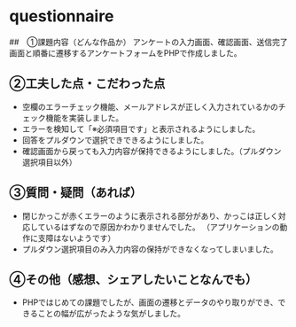 # questionnaire
##　①課題内容（どんな作品か）
アンケートの入力画面、確認画面、送信完了画面と順番に遷移するアンケートフォームをPHPで作成しました。

## ②工夫した点・こだわった点
- 空欄のエラーチェック機能、メールアドレスが正しく入力されているかのチェック機能を実装しました。
- エラーを検知して「※必須項目です」と表示されるようにしました。
- 回答をプルダウンで選択できできるようにしました。
- 確認画面から戻っても入力内容が保持できるようにしました。（プルダウン選択項目以外）

## ③質問・疑問（あれば）
- 閉じかっこが赤くエラーのように表示される部分があり、かっこは正しく対応しているはずなので原因かわかりませんでした。
（アプリケーションの動作に支障はないようです）
- プルダウン選択項目のみ入力内容の保持ができなくなってしまいました。

## ④その他（感想、シェアしたいことなんでも）
- PHPではじめての課題でしたが、画面の遷移とデータのやり取りができ、できることの幅が広がったような気がしました。
